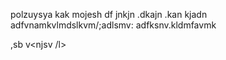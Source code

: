 polzuysya kak mojesh
df jnkjn .dkajn .kan kjadn\
adfvnamkvlmdslkvm/;adlsmv:
adfksnv.kldmfavmk

,sb v<njsv /l<dmksl vjh>>